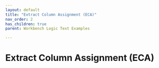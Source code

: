 ```yaml
---
layout: default
title: "Extract Column Assignment (ECA)"
nav_order: 2
has_children: true
parent: Workbench Logic Text Examples

---
```

# Extract Column Assignment (ECA)
  
